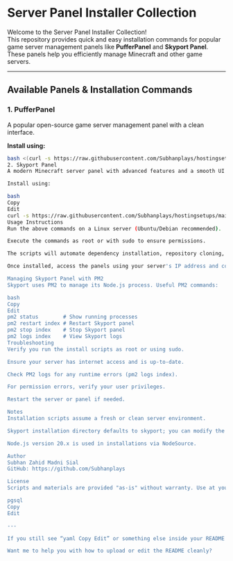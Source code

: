 # Server Panel Installer Collection

Welcome to the Server Panel Installer Collection!  
This repository provides quick and easy installation commands for popular game server management panels like **PufferPanel** and **Skyport Panel**. These panels help you efficiently manage Minecraft and other game servers.

---

## Available Panels & Installation Commands

### 1. PufferPanel

A popular open-source game server management panel with a clean interface.

**Install using:**

```bash
bash <(curl -s https://raw.githubusercontent.com/Subhanplays/hostingsetups/main/Install.sh)
2. Skyport Panel
A modern Minecraft server panel with advanced features and a smooth UI.

Install using:

bash
Copy
Edit
curl -s https://raw.githubusercontent.com/Subhanplays/hostingsetups/main/skyport-install.sh | bash
Usage Instructions
Run the above commands on a Linux server (Ubuntu/Debian recommended).

Execute the commands as root or with sudo to ensure permissions.

The scripts will automate dependency installation, repository cloning, and panel startup.

Once installed, access the panels using your server's IP address and configured ports.

Managing Skyport Panel with PM2
Skyport uses PM2 to manage its Node.js process. Useful PM2 commands:

bash
Copy
Edit
pm2 status        # Show running processes
pm2 restart index # Restart Skyport panel
pm2 stop index    # Stop Skyport panel
pm2 logs index    # View Skyport logs
Troubleshooting
Verify you run the install scripts as root or using sudo.

Ensure your server has internet access and is up-to-date.

Check PM2 logs for any runtime errors (pm2 logs index).

For permission errors, verify your user privileges.

Restart the server or panel if needed.

Notes
Installation scripts assume a fresh or clean server environment.

Skyport installation directory defaults to skyport; you can modify the script to change this.

Node.js version 20.x is used in installations via NodeSource.

Author
Subhan Zahid Madni Sial
GitHub: https://github.com/Subhanplays

License
Scripts and materials are provided "as-is" without warranty. Use at your own risk.

pgsql
Copy
Edit

---

If you still see “yaml Copy Edit” or something else inside your README file after saving, it’s likely due to the editor or website where you’re pasting — make sure you’re pasting into a plain text editor or GitHub’s raw file editor without UI noise.

Want me to help you with how to upload or edit the README cleanly?
